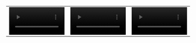 
<table align="center">
  <tr>
    <td> 
      <video src ="https://user-images.githubusercontent.com/55766997/215361330-618d295e-ee02-4cee-8666-79251ea24ab3.mp4" width="150"/>
    </td>
    <td>
      <video src ="https://user-images.githubusercontent.com/55766997/215361340-4d9c1829-b27a-4024-a624-df2343d256ce.mp4" width="150"/>
    </td>
    <td>
      <video src ="https://user-images.githubusercontent.com/55766997/215361351-fad8cc8f-29f6-4326-a33d-3cc18d7c6809.mp4" width="150"/>
    </td>
  </tr>
</table>
